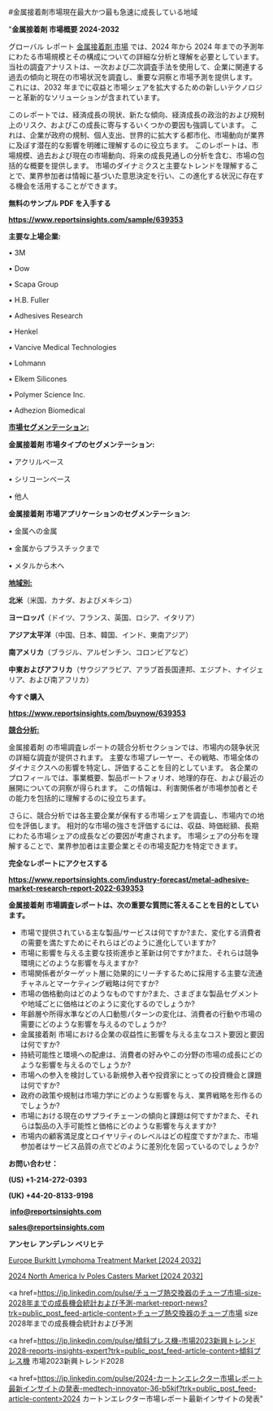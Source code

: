 #金属接着剤市場現在最大かつ最も急速に成長している地域

"<strong>金属接着剤 市場概要 2024-2032</strong>

グローバル レポート <a href=https://www.reportsinsights.com/sample/639353>金属接着剤 市場</a> では、2024 年から 2024 年までの予測年にわたる市場規模とその構成についての詳細な分析と理解を必要としています。 当社の調査アナリストは、一次および二次調査手法を使用して、企業に関連する過去の傾向と現在の市場状況を調査し、重要な洞察と市場予測を提供します。 これには、2032 年までに収益と市場シェアを拡大​​するための新しいテクノロジーと革新的なソリューションが含まれています。

このレポートでは、経済成長の現状、新たな傾向、経済成長の政治的および規制上のリスク、およびこの成長に寄与するいくつかの要因も強調しています。 これは、企業が政府の規制、個人支出、世界的に拡大する都市化、市場動向が業界に及ぼす潜在的な影響を明確に理解するのに役立ちます。 このレポートは、市場規模、過去および現在の市場動向、将来の成長見通しの分析を含む、市場の包括的な概要を提供します。 市場のダイナミクスと主要なトレンドを理解することで、業界参加者は情報に基づいた意思決定を行い、この進化する状況に存在する機会を活用することができます。

<strong><b>無料のサンプル PDF を入手する</b></strong>

<a href=https://www.reportsinsights.com/sample/639353><strong><u>https://www.reportsinsights.com/sample/639353</u></strong></a>

<strong>主要な上場企業:</strong>

• 3M

• Dow

• Scapa Group

• H.B. Fuller

• Adhesives Research

• Henkel

• Vancive Medical Technologies

• Lohmann

• Elkem Silicones

• Polymer Science Inc.

• Adhezion Biomedical

<strong><u>市場セグメンテーション</u></strong><strong><u>:</u></strong>

<strong>金属接着剤 市場タイプのセグメンテーション:</strong>

• アクリルベース

• シリコーンベース

• 他人

<strong>金属接着剤 市場アプリケーションのセグメンテーション:</strong>

• 金属への金属

• 金属からプラスチックまで

• メタルから木へ

<strong><u>地域別</u></strong><strong><u>:</u></strong>

<strong>北米</strong>（米国、カナダ、およびメキシコ）

<strong>ヨーロッパ</strong>（ドイツ、フランス、英国、ロシア、イタリア）

<strong>アジア太平洋</strong>（中国、日本、韓国、インド、東南アジア）

<strong>南アメリカ</strong>（ブラジル、アルゼンチン、コロンビアなど）

<strong>中東およびアフリカ</strong>（サウジアラビア、アラブ首長国連邦、エジプト、ナイジェリア、および南アフリカ）

<strong>今すぐ購入</strong>

<a href=https://www.reportsinsights.com/buynow/639353><strong><u>https://www.reportsinsights.com/buynow/639353</u></strong></a>

<strong><u>競合分析:</u></strong>

金属接着剤 の市場調査レポートの競合分析セクションでは、市場内の競争状況の詳細な調査が提供されます。 主要な市場プレーヤー、その戦略、市場全体のダイナミクスへの影響を特定し、評価することを目的としています。 各企業のプロフィールでは、事業概要、製品ポートフォリオ、地理的存在、および最近の展開についての洞察が得られます。 この情報は、利害関係者が市場参加者とその能力を包括的に理解するのに役立ちます。

さらに、競合分析では各主要企業が保有する市場シェアを調査し、市場内での地位を評価します。 相対的な市場の強さを評価するには、収益、時価総額、長期にわたる市場シェアの成長などの要因が考慮されます。 市場シェアの分布を理解することで、業界参加者は主要企業とその市場支配力を特定できます。

<strong>完全なレポートにアクセスする</strong>

<a href=https://www.reportsinsights.com/industry-forecast/metal-adhesive-market-research-report-2022-639353><strong><u><b>https://www.reportsinsights.com/industry-forecast/metal-adhesive-market-research-report-2022-639353</b></u></strong></a>

<strong><b>金属接着剤 市場調査レポートは、次の重要な質問に答えることを目的としています。</b></strong>
<ul>
  <li>市場で提供されている主な製品/サービスは何ですか?また、変化する消費者の需要を満たすためにそれらはどのように進化していますか?</li>
  <li>市場に影響を与える主要な技術進歩と革新は何ですか?また、それらは競争環境にどのような影響を与えますか?</li>
  <li>市場関係者がターゲット層に効果的にリーチするために採用する主要な流通チャネルとマーケティング戦略は何ですか?</li>
  <li>市場の価格動向はどのようなものですか?また、さまざまな製品セグメントや地域ごとに価格はどのように変化するのでしょうか?</li>
  <li>年齢層や所得水準などの人口動態パターンの変化は、消費者の行動や市場の需要にどのような影響を与えるのでしょうか?</li>
  <li>金属接着剤 市場における企業の収益性に影響を与える主なコスト要因と要因は何ですか?</li>
  <li>持続可能性と環境への配慮は、消費者の好みやこの分野の市場の成長にどのような影響を与えるのでしょうか?</li>
  <li>市場への参入を検討している新規参入者や投資家にとっての投資機会と課題は何ですか?</li>
  <li>政府の政策や規制は市場力学にどのような影響を与え、業界戦略を形作るのでしょうか?</li>
  <li>市場における現在のサプライチェーンの傾向と課題は何ですか?また、それらは製品の入手可能性と価格にどのような影響を与えますか?</li>
  <li>市場内の顧客満足度とロイヤリティのレベルはどの程度ですか?また、市場参加者はサービス品質の点でどのように差別化を図っているのでしょうか?</li>
</ul>
<strong>お問い合わせ：</strong>

<strong>(US) +1-214-272-0393</strong>

<strong>(UK) +44-20-8133-9198</strong>

<strong> </strong><a href=info@reportsinsights.com><strong><u>info@reportsinsights.com</u></strong></a>

<a href=sales@reportsinsights.com><strong><u>sales@reportsinsights.com</u></strong></a>

<strong>アンセレ アンデレン ベリヒテ</strong>

<a href=https://www.linkedin.com/pulse/europe-burkitt-lymphoma-treatment-markets-emerging-r5yae/>Europe Burkitt Lymphoma Treatment Market [2024 2032]</a>

<a href=https://www.linkedin.com/pulse/2024-north-america-iv-poles-casters-market-jgruf/>2024 North America Iv Poles Casters Market [2024 2032]</a>

<a href=https://jp.linkedin.com/pulse/チューブ熱交換器のチューブ市場-size-2028年までの成長機会統計および予測-market-report-news?trk=public_post_feed-article-content>チューブ熱交換器のチューブ市場 size 2028年までの成長機会統計および予測</a>

<a href=https://jp.linkedin.com/pulse/傾斜プレス機-市場2023新興トレンド2028-reports-insights-expert?trk=public_post_feed-article-content>傾斜プレス機 市場2023新興トレンド2028</a>

<a href=https://jp.linkedin.com/pulse/2024-カートンエレクター市場レポート最新インサイトの発表-medtech-innovator-36-b5kjf?trk=public_post_feed-article-content>2024 カートンエレクター市場レポート最新インサイトの発表</a>"
